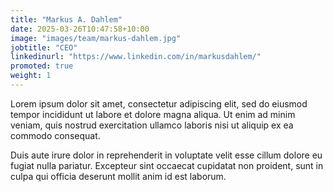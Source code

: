 ```yaml
---
title: "Markus A. Dahlem"
date: 2025-03-26T10:47:58+10:00
image: "images/team/markus-dahlem.jpg"
jobtitle: "CEO"
linkedinurl: "https://www.linkedin.com/in/markusdahlem/"
promoted: true
weight: 1
---
```


Lorem ipsum dolor sit amet, consectetur adipiscing elit, sed do eiusmod tempor incididunt ut labore et dolore magna aliqua. Ut enim ad minim veniam, quis nostrud exercitation ullamco laboris nisi ut aliquip ex ea commodo consequat.

Duis aute irure dolor in reprehenderit in voluptate velit esse cillum dolore eu fugiat nulla pariatur. Excepteur sint occaecat cupidatat non proident, sunt in culpa qui officia deserunt mollit anim id est laborum.
